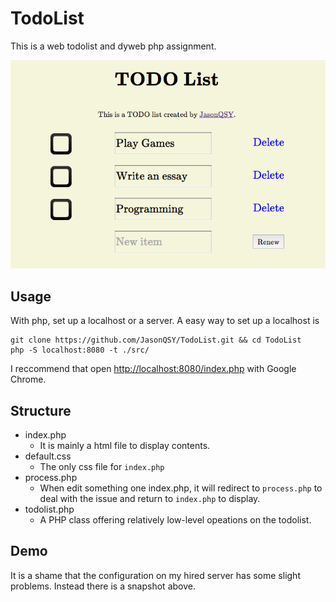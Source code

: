 # TodoList

This is a web todolist and dyweb php assignment.

![snapshot](./snap.png)
## Usage

With php, set up a localhost or a server. A easy way to set up a localhost is
```
git clone https://github.com/JasonQSY/TodoList.git && cd TodoList
php -S localhost:8080 -t ./src/
```
I reccommend that open <http://localhost:8080/index.php> with Google Chrome.

## Structure

- index.php
    - It is mainly a html file to display contents.
- default.css
    - The only css file for `index.php`
- process.php
    - When edit something one index.php, it will redirect to `process.php` to deal with the issue and return to `index.php` to display.
- todolist.php
    - A PHP class offering relatively low-level opeations on the todolist.


## Demo

It is a shame that the configuration on my hired server has some slight problems. Instead there is a snapshot above.
